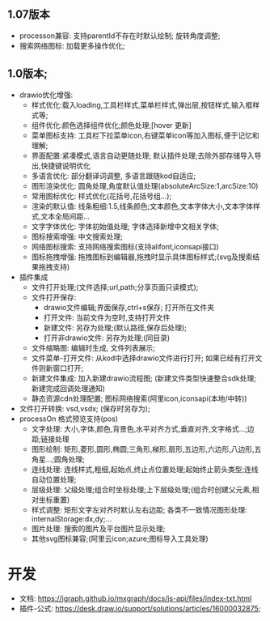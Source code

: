

## 1.07版本
- processon兼容: 支持parentId不存在时默认绘制; 旋转角度调整;
- 搜索网络图标: 加载更多操作优化;

## 1.0版本;
- drawio优化增强: 
	- 样式优化:载入loading,工具栏样式,菜单栏样式,弹出层,按钮样式,输入框样式等; 
	- 组件优化:颜色选择组件优化;颜色处理;[hover 更新]
	- 菜单图标支持: 工具栏下拉菜单icon,右键菜单icon等加入图标,便于记忆和理解;
	- 界面配置:紧凑模式,语言自动更随处理; 默认插件处理;去除外部存储导入导出,快捷键说明优化
	- 多语言优化: 部分翻译词调整, 多语言跟随kod自适应;
	- 图形渲染优化: 圆角处理,角度默认值处理(absoluteArcSize:1,arcSize:10)
	- 常用图标优化: 样式优化(花括号,花括号组...);
	- 渲染的默认值: 线条粗细:1.5,线条颜色;文本颜色,文本字体大小,文本字体样式,文本全局间距...
	- 文字字体优化: 字体初始值处理; 字体选择新增中文相关字体;
	- 图标搜索增强: 中文搜索处理; 
	- 网络图标搜索: 支持网络搜索图标(支持alifont,iconsapi接口)
	- 图标拖拽增强: 拖拽图标到编辑器,拖拽时显示具体图标样式;(svg及搜索结果拖拽支持)
- 插件集成
	- 文件打开处理;(文件选择;url,path;分享页面只读模式);
	- 文件打开保存: 
		- drawio文件编辑;界面保存,ctrl+s保存; 打开所在文件夹
		- 打开文件: 当前文件为空时,支持打开文件
		- 新建文件: 另存为处理;(默认路径,保存后处理);
		- 打开非drawio文件: 另存为处理;(同目录)
	- 文件缩略图: 编辑时生成, 文件列表展示;
	- 文件菜单-打开文件: 从kod中选择drawio文件进行打开; 如果已经有打开文件则新窗口打开;
	- 新建文件集成: 加入新建drawio流程图; (新建文件类型快速整合sdk处理; 新建完成回调处理通知)
	- 静态资源cdn处理配置; 图标网络搜索(阿里icon,iconsapi(本地/中转))
- 文件打开转换: vsd,vsdx; (保存时另存为);
- processOn 格式预览支持(pos)
	- 文字处理: 大小,字体,颜色,背景色,水平对齐方式,垂直对齐,文字格式...;边距;链接处理
	- 图形绘制: 矩形,菱形,圆形,椭圆;三角形,梯形,扇形,五边形,六边形,八边形,五角星...;圆角处理;
	- 连线处理: 连线样式,粗细,起始点,终止点位置处理;起始终止箭头类型;连线自动位置处理;
	- 层级处理: 父级处理;组合时坐标处理;上下层级处理;(组合时创建父元素,相对坐标重置)
	- 样式调整: 矩形文字左对齐时默认左右边距; 各类不一致情况图形处理: internalStorage:dx,dy;...
	- 图片处理: 搜索的图片及平台图片显示处理;
	- 其他svg图标兼容;(阿里云icon;azure;图标导入工具处理)

# 开发
- 文档: https://jgraph.github.io/mxgraph/docs/js-api/files/index-txt.html
- 插件-公式: https://desk.draw.io/support/solutions/articles/16000032875;